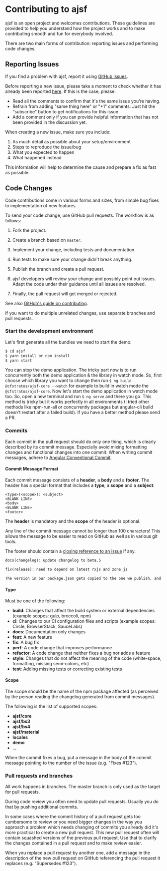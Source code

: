 # Contributing to ajsf

ajsf is an open project and welcomes contributions. These guidelines are provided to help you understand how the project works and to make contributing smooth and fun for everybody involved.

There are two main forms of contribution: reporting issues and performing code changes.

## Reporting Issues

If you find a problem with ajsf, report it using [GitHub issues](https://github.com/hamzahamidi/ajsf/issues/new).

Before reporting a new issue, please take a moment to check whether it has already been reported
[here](https://github.com/hamzahamidi/ajsf/issues). If this is the case, please:

- Read all the comments to confirm that it's the same issue you're having.
- Refrain from adding "same thing here" or "+1" comments. Just hit the
  "subscribe" button to get notifications for this issue.
- Add a comment only if you can provide helpful information that has not been
  provided in the discussion yet.

When creating a new issue, make sure you include:

1. As much detail as possible about your setup/environment
1. Steps to reproduce the issue/bug
1. What you expected to happen
1. What happened instead

This information will help to determine the cause and prepare a fix as fast as possible.

## Code Changes

Code contributions come in various forms and sizes, from simple bug fixes to implementation
of new features.

To send your code change, use GitHub pull requests. The workflow is as follows:

  1. Fork the project.

  1. Create a branch based on `master`.

  1. Implement your change, including tests and documentation.

  1. Run tests to make sure your change didn't break anything.

  1. Publish the branch and create a pull request.

  1. ajsf developers will review your change and possibly point out issues.
     Adapt the code under their guidance until all issues are resolved.

  1. Finally, the pull request will get merged or rejected.

See also [GitHub's guide on contributing](https://help.github.com/articles/fork-a-repo).

If you want to do multiple unrelated changes, use separate branches and pull
requests.

### Start the development environment

Let's first generate all the bundles we need to start the demo:

```bash
$ cd ajsf
$ yarn install or npm install
$ yarn start
```

You can stop the demo application.
The tricky part now is to run concurrently both the demo application & the library in watch mode.
So, first choose which library you want to change then run `$ ng build @cfstratos/ajsf-core --watch` for example
to build in watch mode the `@cfstratos/ajsf-core`.
Now let's start the demo application in watch mode too. So, open a new terminal and run `$ ng serve` and there you go.
This method is tricky but it works perfectly in all environments (I tried other methods like npm-run-all
or concurrently packages but angular-cli build doesn't restart after a failed build).
If you have a better method please send a PR.

### Commits

Each commit in the pull request should do only one thing, which is clearly
described by its commit message. Especially avoid mixing formatting changes and
functional changes into one commit. When writing commit messages, adhere to
[Angular Conventional Commit](https://github.com/angular/angular/blob/master/CONTRIBUTING.md#-commit-message-guidelines).

#### Commit Message Format
Each commit message consists of a **header**, a **body** and a **footer**.  The header has a special
format that includes a **type**, a **scope** and a **subject**:

```
<type>(<scope>): <subject>
<BLANK LINE>
<body>
<BLANK LINE>
<footer>
```

The **header** is mandatory and the **scope** of the header is optional.

Any line of the commit message cannot be longer than 100 characters! This allows the message to be easier
to read on GitHub as well as in various git tools.

The footer should contain a [closing reference to an issue](https://help.github.com/articles/closing-issues-via-commit-messages/) if any.

```markdown
docs(changelog): update changelog to beta.5
```

```markdown
fix(release): need to depend on latest rxjs and zone.js

The version in our package.json gets copied to the one we publish, and users need the latest of these.
```

#### Type

Must be one of the following:

* **build**: Changes that affect the build system or external dependencies (example scopes: gulp, broccoli, npm)
* **ci**: Changes to our CI configuration files and scripts (example scopes: Circle, BrowserStack, SauceLabs)
* **docs**: Documentation only changes
* **feat**: A new feature
* **fix**: A bug fix
* **perf**: A code change that improves performance
* **refactor**: A code change that neither fixes a bug nor adds a feature
* **style**: Changes that do not affect the meaning of the code (white-space, formatting, missing semi-colons, etc)
* **test**: Adding missing tests or correcting existing tests

#### Scope

The scope should be the name of the npm package affected (as perceived by the person reading the changelog generated from commit messages).

The following is the list of supported scopes:

* **ajsf/core**
* **ajsf/bs3**
* **ajsf/bs4**
* **ajsf/material**
* **locales**
* **demo**
* ...

When the commit fixes a bug, put a message in the body of the commit message
pointing to the number of the issue (e.g. "Fixes #123").

### Pull requests and branches

All work happens in branches. The master branch is only used as the target for pull
requests.

During code review you often need to update pull requests. Usually you do that
by pushing additional commits.

In some cases where the commit history of a pull request gets too cumbersome to
review or you need bigger changes in the way you approach a problem which needs
changing of commits you already did it's more practical to create a new pull
request. This new pull request often will contain squashed versions of the
previous pull request. Use that to clarify the changes contained in a pull
request and to make review easier.

When you replace a pull request by another one, add a message in the
description of the new pull request on GitHub referencing the pull request it
replaces (e.g. "Supersedes #123").
